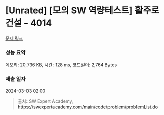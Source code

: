 # [Unrated] [모의 SW 역량테스트] 활주로 건설 - 4014 

[문제 링크](https://swexpertacademy.com/main/code/problem/problemDetail.do?contestProbId=AWIeW7FakkUDFAVH) 

### 성능 요약

메모리: 20,736 KB, 시간: 128 ms, 코드길이: 2,764 Bytes

### 제출 일자

2024-03-03 02:00



> 출처: SW Expert Academy, https://swexpertacademy.com/main/code/problem/problemList.do